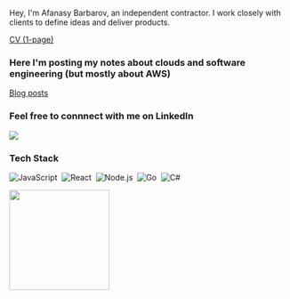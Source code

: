 Hey, I'm Afanasy Barbarov, an independent contractor. I work closely with clients to define ideas and deliver products.

[CV (1-page)](https://github.com/abarbarov/abarbarov/blob/main/Resume_1_page_A_Barbarov.pdf)
<br/>

### Here I'm posting my notes about clouds and software engineering (but mostly about AWS)

<p align="left">
<a href="https://barbarov.com/">Blog posts</a>
</p>

### Feel free to connnect with me on LinkedIn

<p align="left">
<a href="https://www.linkedin.com/in/barbarov/"><img src="https://img.shields.io/badge/-Afanasy%20Barbarov%20-0077B5?style=flat&logo=Linkedin&logoColor=white"/></a>
</p>

### Tech Stack

![JavaScript](https://img.shields.io/badge/-JavaScript-05122A?style=flat&logo=javascript)&nbsp;
![React](https://img.shields.io/badge/-React-05122A?style=flat&logo=react)&nbsp;
![Node.js](https://img.shields.io/badge/-Node.js-05122A?style=flat&logo=node.js)&nbsp;
![Go](https://img.shields.io/badge/-Go-05122A?style=flat&logo=go)&nbsp;
![C#](https://img.shields.io/badge/-c%23-05122A?style=flat&logo=c-sharp)&nbsp;

<p align="left">
<a href="https://github.com/abarbarv">
  <img height="180em" src="https://github-readme-stats-eight-theta.vercel.app/api?username=abarbarov&show_icons=true&include_all_commits=true&count_private=true&line_height=20&title_color=7A7ADB&icon_color=2234AE&text_color=D3D3D3&bg_color=0,000000,130F40"/>
</p>
